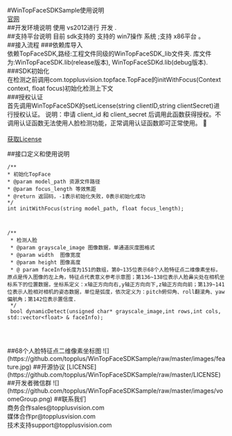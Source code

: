 #WinTopFaceSDKSample使用说明
<br>
[官网](http://www.voome.cn)
<br>
##开发环境说明
使用 vs2012进行 开发 .
<br>
##支持平台说明
目前 sdk支持的 支持的 win7操作 系统 ;支持 x86平台 。
<br>
##接入流程
###依赖库导入
<br>
依赖TopFaceSDK,路经:工程文件同级的WinTopFaceSDK_lib文件夹. 库文件为:WinTopFaceSDK.lib(release版本), WinTopFaceSDKd.lib(debug版本).
<br>
###SDK初始化
<br>
在检测之前调用com.topplusvision.topface.TopFace的initWithFocus(Context context, float focus)初始化检测上下文
<br>
###授权认证
<br>
首先调用WinTopFaceSDK的setLicense(string clientID,string clientSecret)进行授权认证。
说明：申请 client_id 和 client_secret 后调用此函数获得授权。不调用认证函数无法使用人脸检测功能，正常调用认证函数即可正常使用。

<br>
<br>
[获取License](http://www.voome.cn/register/index.shtml)
<br>

##接口定义和使用说明
```
/** 
* 初始化TopFace 
* @param model_path 资源文件路径
* @param focus_length 等效焦距
* @return 返回码，-1表示初始化失败，0表示初始化成功
*/ 
int initWithFocus(string model_path, float focus_length);



/**
 * 检测人脸
 * @param grayscale_image 图像数据，单通道灰度图格式
 * @param width  图像宽度
 * @param height 图像高度
 * @ param faceInfo长度为151的数组，第0~135位表示68个人脸特征点二维像素坐标，原点是传入图像的左上角，特征点代表意义参考示意图；第136~138位表示人脸鼻尖处在相机坐标系下的位置数据，坐标系定义：x轴正方向向右,y轴正方向向下,z轴正方向向前；第139~141位表示人脸相对相机的姿态数据，单位是弧度，依次定义为：pitch俯仰角、roll翻滚角、yaw偏航角；第142位表示置信度.
 */
 bool dynamicDetect(unsigned char* grayscale_image,int rows,int cols, std::vector<float> & faceInfo);



```
<br>
##68个人脸特征点二维像素坐标图
![](https://github.com/topplus/WinTopFaceSDKSample/raw/master/images/feature.jpg)
##开源协议
[LICENSE](https://github.com/topplus/WinTopFaceSDKSample/raw/master/LICENSE)
##开发者微信群
![](https://github.com/topplus/WinTopFaceSDKSample/raw/master/images/voomeGroup.png)
##联系我们
<br>
商务合作sales@topplusvision.com
<br>
媒体合作pr@topplusvision.com
<br>
技术支持support@topplusvision.com